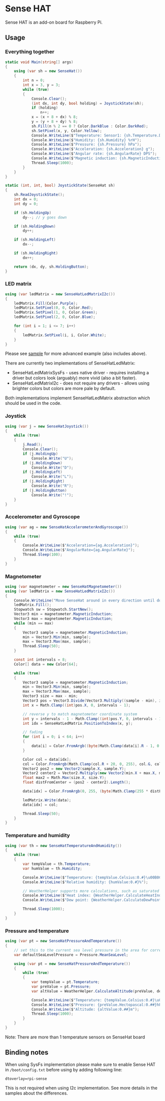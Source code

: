 ﻿# Sense HAT

Sense HAT is an add-on board for Raspberry Pi.

## Usage

### Everything together

```csharp
static void Main(string[] args)
{
    using (var sh = new SenseHat())
    {
        int n = 0;
        int x = 3, y = 3;
        while (true)
        {
            Console.Clear();
            (int dx, int dy, bool holding) = JoystickState(sh);
            if (holding)
                n++;
            x = (x + 8 + dx) % 8;
            y = (y + 8 + dy) % 8;
            sh.Fill(n % 2 == 0 ? Color.DarkBlue : Color.DarkRed);
            sh.SetPixel(x, y, Color.Yellow);
            Console.WriteLine($"Temperature: Sensor1: {sh.Temperature.DegreesCelsius} °C   Sensor2: {sh.Temperature2.DegreesCelsius} °C");
            Console.WriteLine($"Humidity: {sh.Humidity} %rH");
            Console.WriteLine($"Pressure: {sh.Pressure} hPa");
            Console.WriteLine($"Acceleration: {sh.Acceleration} g");
            Console.WriteLine($"Angular rate: {sh.AngularRate} DPS");
            Console.WriteLine($"Magnetic induction: {sh.MagneticInduction} gauss");
            Thread.Sleep(1000);
        }
    }
}

static (int, int, bool) JoystickState(SenseHat sh)
{
    sh.ReadJoystickState();
    int dx = 0;
    int dy = 0;

    if (sh.HoldingUp)
        dy--; // y goes down

    if (sh.HoldingDown)
        dy++;

    if (sh.HoldingLeft)
        dx--;

    if (sh.HoldingRight)
        dx++;

    return (dx, dy, sh.HoldingButton);
}
```

### LED matrix

```csharp
using (var ledMatrix = new SenseHatLedMatrixI2c())
{
    ledMatrix.Fill(Color.Purple);
    ledMatrix.SetPixel(0, 0, Color.Red);
    ledMatrix.SetPixel(1, 0, Color.Green);
    ledMatrix.SetPixel(2, 0, Color.Blue);

    for (int i = 1; i <= 7; i++)
    {
        ledMatrix.SetPixel(i, i, Color.White);
    }
}
```

Please see [sample](./samples/Program.cs) for more advanced example (also includes above).

There are currently two implementations of SenseHatLedMatrix:

- SenseHatLedMatrixSysFs - uses native driver - requires installing a driver but colors look (arguably) more vivid (also a bit faster).
- SenseHatLedMatrixI2c - does not require any drivers - allows using brighter colors but colors are more pale by default.

Both implementations implement SenseHatLedMatrix abstraction which should be used in the code.

### Joystick

```csharp
using (var j = new SenseHatJoystick())
{
    while (true)
    {
        j.Read();
        Console.Clear();
        if (j.HoldingUp)
            Console.Write("U");
        if (j.HoldingDown)
            Console.Write("D");
        if (j.HoldingLeft)
            Console.Write("L");
        if (j.HoldingRight)
            Console.Write("R");
        if (j.HoldingButton)
            Console.Write("!");
    }
}
```

### Accelerometer and Gyroscope

```csharp
using (var ag = new SenseHatAccelerometerAndGyroscope())
{
    while (true)
    {
        Console.WriteLine($"Acceleration={ag.Acceleration}");
        Console.WriteLine($"AngularRate={ag.AngularRate}");
        Thread.Sleep(100);
    }
}
```

### Magnetometer

```csharp
using (var magnetometer = new SenseHatMagnetometer())
using (var ledMatrix = new SenseHatLedMatrixI2c())
{
    Console.WriteLine("Move SenseHat around in every direction until dot on the LED matrix stabilizes when not moving.");
    ledMatrix.Fill();
    Stopwatch sw = Stopwatch.StartNew();
    Vector3 min = magnetometer.MagneticInduction;
    Vector3 max = magnetometer.MagneticInduction;
    while (min == max)
    {
        Vector3 sample = magnetometer.MagneticInduction;
        min = Vector3.Min(min, sample);
        max = Vector3.Max(max, sample);
        Thread.Sleep(50);
    }

    const int intervals = 8;
    Color[] data = new Color[64];

    while (true)
    {
        Vector3 sample = magnetometer.MagneticInduction;
        min = Vector3.Min(min, sample);
        max = Vector3.Max(max, sample);
        Vector3 size = max - min;
        Vector3 pos = Vector3.Divide(Vector3.Multiply((sample - min), intervals - 1), size);
        int x = Math.Clamp((int)pos.X, 0, intervals - 1);

        // reverse y to match magnetometer coordinate system
        int y = intervals - 1 - Math.Clamp((int)pos.Y, 0, intervals - 1);
        int idx = SenseHatLedMatrix.PositionToIndex(x, y);

        // fading
        for (int i = 0; i < 64; i++)
        {
            data[i] = Color.FromArgb((byte)Math.Clamp(data[i].R - 1, 0, 255), data[i].G, data[i].B);;
        }

        Color col = data[idx];
        col = Color.FromArgb(Math.Clamp(col.R + 20, 0, 255), col.G, col.B);
        Vector2 pos2 = new Vector2(sample.X, sample.Y);
        Vector2 center2 = Vector2.Multiply(new Vector2(min.X + max.X, min.Y + max.Y), 0.5f);
        float max2 = Math.Max(size.X, size.Y);
        float distFromCenter = (pos2 - center2).Length();

        data[idx] = Color.FromArgb(0, 255, (byte)Math.Clamp(255 * distFromCenter / max2, 0, 255));

        ledMatrix.Write(data);
        data[idx] = col;

        Thread.Sleep(50);
    }
}
```

### Temperature and humidity

```csharp
using (var th = new SenseHatTemperatureAndHumidity())
{
    while (true)
    {
        var tempValue = th.Temperature;
        var humValue = th.Humidity;

        Console.WriteLine($"Temperature: {tempValue.Celsius:0.#}\u00B0C");
        Console.WriteLine($"Relative humidity: {humValue:0.#}%");

        // WeatherHelper supports more calculations, such as saturated vapor pressure, actual vapor pressure and absolute humidity.
        Console.WriteLine($"Heat index: {WeatherHelper.CalculateHeatIndex(tempValue, humValue).Celsius:0.#}\u00B0C");
        Console.WriteLine($"Dew point: {WeatherHelper.CalculateDewPoint(tempValue, humValue).Celsius:0.#}\u00B0C");

        Thread.Sleep(1000);
    }
}
```

### Pressure and temperature

```csharp
using (var pt = new SenseHatPressureAndTemperature())
{
    // set this to the current sea level pressure in the area for correct altitude readings
    var defaultSeaLevelPressure = Pressure.MeanSeaLevel;

    using (var pt = new SenseHatPressureAndTemperature())
    {
        while (true)
        {
            var tempValue = pt.Temperature;
            var preValue = pt.Pressure;
            var altValue = WeatherHelper.CalculateAltitude(preValue, defaultSeaLevelPressure, tempValue);

            Console.WriteLine($"Temperature: {tempValue.Celsius:0.#}\u00B0C");
            Console.WriteLine($"Pressure: {preValue.Hectopascal:0.##}hPa");
            Console.WriteLine($"Altitude: {altValue:0.##}m");
            Thread.Sleep(1000);
        }
    }
}
```

Note: There are more than 1 temperature sensors on SenseHat board

## Binding notes

When using SysFs implementation please make sure to enable Sense HAT in `/boot/config.txt` before using by adding following line:

```text
dtoverlay=rpi-sense
```

This is not required when using I2c implementation. See more details in the samples about the differences.
